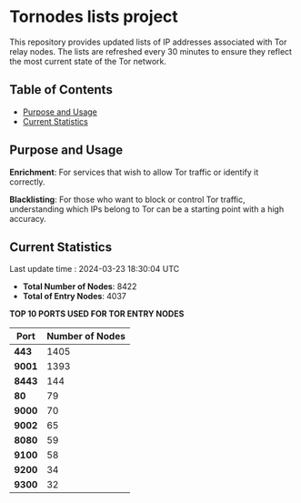 # Tornodes lists project

This repository provides updated lists of IP addresses associated with Tor relay nodes. The lists are refreshed every 30 minutes to ensure they reflect the most current state of the Tor network.

## Table of Contents

- [Purpose and Usage](#purpose-and-usage)
- [Current Statistics](#current-statistics)


## Purpose and Usage

**Enrichment**: For services that wish to allow Tor traffic or identify it correctly.

**Blacklisting**: For those who want to block or control Tor traffic, understanding which IPs belong to Tor can be a starting point with a high accuracy.

## Current Statistics

Last update time : 2024-03-23 18:30:04 UTC

- **Total Number of Nodes**: 8422
- **Total of Entry Nodes**: 4037

**TOP 10 PORTS USED FOR TOR ENTRY NODES**

| **Port** | **Number of Nodes** |
|------|-----------------|
| **443**   | 1405  |
| **9001**   | 1393  |
| **8443**   | 144  |
| **80**   | 79  |
| **9000**   | 70  |
| **9002**   | 65  |
| **8080**   | 59  |
| **9100**   | 58  |
| **9200**   | 34  |
| **9300**   | 32  |

